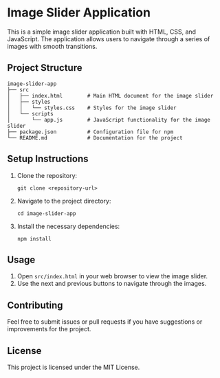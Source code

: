 # Image Slider Application

This is a simple image slider application built with HTML, CSS, and JavaScript. The application allows users to navigate through a series of images with smooth transitions.

## Project Structure

```
image-slider-app
├── src
│   ├── index.html        # Main HTML document for the image slider
│   ├── styles
│   │   └── styles.css    # Styles for the image slider
│   └── scripts
│       └── app.js        # JavaScript functionality for the image slider
├── package.json          # Configuration file for npm
└── README.md             # Documentation for the project
```

## Setup Instructions

1. Clone the repository:
   ```
   git clone <repository-url>
   ```

2. Navigate to the project directory:
   ```
   cd image-slider-app
   ```

3. Install the necessary dependencies:
   ```
   npm install
   ```

## Usage

1. Open `src/index.html` in your web browser to view the image slider.
2. Use the next and previous buttons to navigate through the images.

## Contributing

Feel free to submit issues or pull requests if you have suggestions or improvements for the project.

## License

This project is licensed under the MIT License.